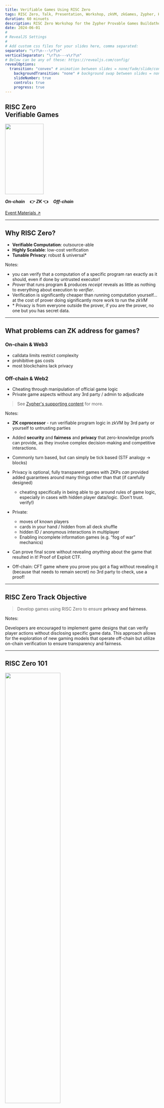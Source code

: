 ```yaml
---
title: Verifiable Games Using RISC Zero
tags: RISC Zero, Talk, Presentation, Workshop, zkVM, zkGames, Zypher, Hackathon, Buildathon, Zero Knowledge Proof, Applied Cryptography, Rust, Zypher
duration: 60 minuets
description: RISC Zero Workshop for the Zypher Provable Games Buildathon - June 2024 
date: 2024-06-01
#
# RevealJS Settings
#
# Add custom css files for your slides here, comma separated:
separator: "\r?\n---\r?\n"
verticalSeparator: "\r?\n---v\r?\n"
# Below can be any of these: https://revealjs.com/config/
revealOptions:
  transition: "convex" # animation between slides = none/fade/slide/convex/concave/zoom
	backgroundTransition: "none" # background swap between slides = none/fade/slide/convex/concave/zoom
	slideNumber: true
	controls: true
	progress: true
---
```


<link rel="stylesheet" href="../../../tools/styles/r0-theme.css">

<section data-background-opacity=0.3>

# RISC Zero<br/> Verifiable Games

<img rounded style="width: 50%; height: 230px; object-fit: cover;" src="./img/fusion-dragon-ball.gif" />

**_On-chain_ $~~~$ 👉 $ZK$ 👈 $~~~$ _Off-chain_**

<a target="_blank" href="https://nuke-web3.github.io/book/risc-zero/zypher-buildathon/materials.html">Event Materials ↗️</a>

---

## Why RISC Zero?

- **Verifiable Computation**: outsource-able
- **Highly Scalable**: low-cost verification
- **Tunable Privacy**: robust & universal\*

Notes:

- you can verify that a computation of a specific program ran exactly as it should, even if done by untrusted executor!
- _Prover_ that runs program & produces _receipt_ reveals as little as nothing to everything about execution to _verifier_.
- Verification is significantly cheaper than running computation yourself... at the cost of prover doing significantly more work to run the _zkVM_
- \* Privacy is from everyone outside the prover, if you are the prover, no one but you has secret data.

---

## What problems can ZK address for games?

<nuke-cols>
<nuke-col center>

### On-chain & Web3

- calldata limits restrict complexity
- prohibitive gas costs
- most blockchains lack privacy

</nuke-col>
<nuke-col center>

### Off-chain & Web2

- Cheating through manipulation of official game logic
- Private game aspects without any 3rd party / admin to adjudicate

</nuke-col>
</nuke-cols>

> See <a target="_blank" href="https://zyphergames.notion.site/gZKm-supporting-content-528587063a314eabb9eb1ecc1d87b8b0">Zypher's supporting content</a> for more.

Notes:

- **ZK coprocessor** - run verifiable program logic in zkVM by 3rd party or yourself to untrusting parties
- Added **security** and **fairness** and **privacy** that zero-knowledge proofs can provide, as they involve complex decision-making and competitive interactions.
- Commonly turn based, but can simply be tick based (STF analogy -> blocks)
- Privacy is optional, fully transparent games with ZKPs _can_ provided added guarantees around many things other than that (if carefully designed)
  - cheating specifically in being able to go around rules of game logic, especially in cases with hidden player data/logic. (Don't trust. verify!)
- Private:
  - moves of known players
  - cards in your hand / hidden from all deck shuffle
  - hidden ID / anonymous interactions in multiplayer
  - Enabling incomplete information games (e.g. “fog of war” mechanics)
- Can prove final score without revealing _anything_ about the game that resulted in it! Proof of Exploit CTF.

- Off-chain: CFT game where you prove you got a flag without revealing it (because that needs to remain secret) no 3rd party to check, use a proof!

---

## RISC Zero Track Objective

> Develop games using RISC Zero to ensure **privacy and fairness**.

Notes:

Developers are encouraged to implement game designs that can verify player actions without disclosing specific game data. This approach allows for the exploration of new gaming models that operate off-chain but utilize on-chain verification to ensure transparency and fairness.

---

## RISC Zero 101

<img rounded style="width: 60%;" src="./img/zkVM-diagram-black.png" />

> Read <a target="_blank" href="https://dev.risczero.com/api/getting-started">Getting Started</a> and/or watch the <a target="_blank" href="https://www.youtube.com/playlist?list=PLcPzhUaCxlCj7wKkzekYYq7QDvtGTOPm7">playlist</a>.

Notes:

- deeper understanding as exercise for views of this presentation.
- very happy to answer questions on our discord!

---

## RISC Zero On-chain

<img rounded style="width: 60%;" src="./img/risc0-ethereum-bonsai.png" />

> Read about <a target="_blank" href="https://dev.risczero.com/api/blockchain-integration/bonsai-on-eth">Blockchain Integration</a> and watch the <a target="_blank" href="https://www.youtube.com/playlist?list=PLcPzhUaCxlCgsTtFen4oxFIDkUMSVSFFo">Foundry Template playlist</a>.

Notes:

- TODO diagram how the proof works in game context (seq. diagrams with actors IDed (player, execution, prover))

---

# ✨ Inspiration

##### ⚠️ -- Do not copy 🍝 -- 🙏

Notes:

Plagiarism, missing attribution and violating licenses will disqualify you!
Building on them to something significantly enhancements _**may**_ be considered - please let us know what you are planning :grin:

---

## ZK Checkmate Demo

<!-- FIXME link that works in book and slides and gh-pages -->

Join in following the [Hands-on instructions ↗️](./workshop.md)

Notes:

- See the recording there to follow along for an overview.
- I encourage you to experiment yourself!

---

## <a target="_blank" href="https://github.com/risc0/risc0/tree/v1.0.1/examples/bevy">Bevy (R0 v1.0.1)</a>

- **Serious** Rust <a target="_blank" href="https://bevyengine.org/">game engine</a>
- Great base to start hackin' 🤠
- Start with shared `core` logic

Notes:

- Core logic can be used in the host & the guest for Bevy games
- Design guest to be _minimal_ as proofs are costly!

---

## <a target="_blank" href="https://devfolio.co/projects/zksnake-c689">zkSnake (R0 v0.20)</a>

<iframe loading=lazy width="560" height="315" src="https://www.youtube-nocookie.com/embed/zkMqd_AhCFU" title="YouTube video player" frameborder="0" allow="accelerometer; autoplay; clipboard-write; encrypted-media; gyroscope; picture-in-picture; web-share" referrerpolicy="strict-origin-when-cross-origin" allowfullscreen></iframe>

#### <a target="_blank" href="https://github.com/0xAndoroid/zkSnake">zkSnake Source ↗️</a>

Notes:

- Winner of RISC Zero Coprocessor Bounty at ETHDenver 2024 and did well in community quadratic voting too!
- Idea: take it further and make a bevy app in wasm w/ webGPU with **shared core logic identical on web & "re-player" zkVM**

---

## 3D ZK Games?!

<img rounded style="width: 50%; height: 230px; object-fit: cover;" src="./img/bevy-alien-cake-addict.gif" />

#### <a target="_blank" href="https://bevyengine.org/examples/Games/alien-cake-addict/">🎮 Play the Demo 🎮</a>

- <a target="_blank" href="https://zyphergames.notion.site/Invitation-gZKm-Provable-Games-Buildathon-1e52aef746874bf08ff1a12c4eed799b?p=77dac845c4984302b9d43a34cc7c2892&pm=c">Real-time Multiplayer Games Track</a> featured demo!
- <a target="_blank" href="https://github.com/zypher-game/Alien-Cake-Addict">Rendered web game + wallet connect</a>
- <a target="_blank" href="https://github.com/bevyengine/bevy-website/blob/main/generate-wasm-examples/generate_wasm_examples.sh">Demo tooling</a> to generate browser example

---

## 🎨 ZK Game Design Patterns

- Prove transcript of game for verifiable high scores
- Prove state update based on complex game logic
- Prove validity of player moves while concealing
- Play & prove latter (snake game)
- Proof for each hidden move, perhaps in a tx on chain
- Able to run only core game logic in zkVM - GUI and other non-security/privacy/fairness aspects can live outside the proven core logic (diagram)
- Randomness
  - cannot do within guest - only fake & deterministic random for replay of moves perhaps (who gets to know seed? Choose? VRF maybe?)

---

## 🎇 What is special about RISC Zero? (1)

- Developer productivity (@ hackathons & beyond)
  <br/>&nbsp; Top 1000 <a target="_blank" href="https://crates.io/">crates.io</a> tested nightly,
  <br/>&nbsp; benchmarks and more: <a target="_blank" href="https://reports.risczero.com/">reports.risczero.com</a>
- Hard in zkDSL, easy in zkVM:
  <br/>&nbsp; Loops & branching
  <br/>&nbsp; Design 🡺 Implementation 🡺 Auditing

Notes:

- Lots of ZKP options, why use R0?
  - zkDSL _could_ be more performant, but time to market is very high, small set of humans can implement them at all.
  - Why use us over other zkVMs?
    First, arguably best devex, v1.0 release stability and prover performance milestones!

---

## 🎇 What is special about RISC Zero? (2)

- Proof <a target="_blank" href="https://www.risczero.com/blog/continuations">continuation</a>
  <br/>&nbsp; Unbounded guest programs
- Proof <a target="_blank" href="https://www.risczero.com/blog/proof-composition">composition</a>
  <br/>&nbsp; "Proof-ception"
  <br/>&nbsp; Hybrid Client side {🕵️privacy} & server {🦾power}
- Execution _separate_ from proof generation

Notes:

- Proof-ception = efficient verification of proofs within a guest.
  - Privacy for small client side proofs and the bulk of proof computational overhead outsourced to an untrusted prover.
  - Reuse of existing proofs included in new proof using their journal
  - Batching/compression of many proofs
  - Proof transposition for compatibility of specific verifiers.
- Execution is near zero overhead, proving is high overhead.
  - Realtime exec & prove in parallel / after / remote is possible
- What killer features does R0 provide?

---

## 🎇 What is special about RISC Zero? (3)

### ⛓️ EVM Support

- <a target="_blank" href="https://github.com/risc0/risc0-foundry-template">RISC Zero Foundry template</a>
  <br/>&nbsp; Write unbounded programs that are low cost to verify on any EVM chain
- <a target="_blank" href="https://github.com/risc0/risc0-ethereum">Ethereum contracts, proof systems, and more</a>
  <br/>&nbsp; View call proofs with **Steel**
  <br/>&nbsp; ZK Rollups & RollApps
  <br/>&nbsp; ... Help us define more!

Notes:

- Zeth _could_ run existing solidity games off chain, optionally unbounded computation per block (gasless). [Zeth deep dive](https://www.youtube.com/watch?v=4pBmf839eOA)
- mention: 256 view call limit - could you do inclusion proof checkpoints? contract state is simply recursive proof of minimal thing needed (maybe block header / hash?) updated by anyone to use for deep archival view calls? prove "this state was in block X that is a child of recent block {younger than 256}"

---

## 🎇 What is special about RISC Zero? (4)

### ✨Zypher Support

## <a target="_blank" href="https://github.com/zypher-game/poker0"> `poker0` ↗️</a>

> A poker game leveraging RISC Zero and PLONK for off-chain proof of game processes, with on-chain validation, built on the <a target="_blank" href="https://github.com/zypher-game/z4">Z4 engine</a>.

Notes:

Take heed: This perhaps is a rather complex starting point from without any experience with RISC Zero or PLONK, we suggest experimenting with the more basic RISC Zero examples first to get a feel for things first!

---

## 🤿 Before you dive deep...

- You _must_ match versions of `cargo risczero` and your Cargo.toml deps
  <br/>&nbsp; Some examples / templates may not be the version you need!
  <br/>&nbsp; Bonsai (proving service) is 0.21, updating mid-July 2024 to 1.0
- Keep guest minimal - extra cycles are _**expensive**_
  <br/>&nbsp; ...But this is a hackathon, don't stress too much!
- When experimenting, always use <a target="_blank" href="https://dev.risczero.com/api/generating-proofs/dev-mode"> `DEV_MODE`</a>!
  <br/>&nbsp; Execution _only_ with mocked proving (fast!)
- Bonsai API key priority & support
  <br/>&nbsp; Apply: <a target="_blank" href="https://www.bonsai.xyz/">bonsai.xyz/</a>
- 🧠 You are designing a cryptographic system, not just a game!
- Discord `#💻|support-forum` channel for help
  <br/>&nbsp; Join: <a target="_blank" href="https://discord.com/invite/risczero">discord.gg/risczero</a>

---

# Further Reading & Resources

## <a target="_blank" href="https://nuke-web3.github.io/book/risc-zero/zypher-buildathon/materials.html">Nuke 🌄's Book ↗️</a>

- 🗃️ More details and research links
- 🪧 These slides (fuzzy-searchable!)
- 👷 ZK Chess Checkmate Workshop (+videos)
